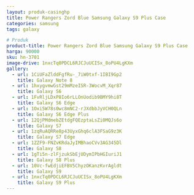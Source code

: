 ```yaml
---
layout: produk-casinghp
title: Power Rangers Zord Blue Samsung Galaxy S9 Plus Case
categories: samsung
tags: galaxy

# Produk
product-title: Power Rangers Zord Blue Samsung Galaxy S9 Plus Case
harga: 90000
sku: hn-3701
image-drive: 1nxcTq0PDCL6RJCJuUCISx_8oPU4LgKXm
gallery:
  - url: 1CiUFaZlddFgfRu-_7iW0txf-1IBI9Gp2
    title: Galaxy Note 8
  - url: 1hxygvmwGst29mMzeISR-3WocvM_Xqr87
    title: Galaxy S6
  - url: 1FvRljLDxP8Io6rLLOnUodib9BMY9hi8T
    title: Galaxy S6 Edge
  - url: 1Oxi5W78s0wc8mNC2-rJXdbbJyVCH0QLn
    title: Galaxy S6 Edge Plus
  - url: 12QjPMdmebZEtdgFQEzptaLsZi0MQJs6o
    title: Galaxy S7
  - url: 1zqRuAQRRe8p43UyxGhq6clA3FSaG9z3K
    title: Galaxy S7 Edge
  - url: 1ZZF9-FNZvKRdaJyIMBhaoCVv3AG345Dl
    title: Galaxy S8
  - url: 1gTi5n-zlFjzukSbEjUDymIPbHGIuriJ1
    title: Galaxy S8 Plus
  - url: 10Vc-fwEdjiEFBV5ChyzOKanzKvrAgldt
    title: Galaxy S9
  - url: 1nxcTq0PDCL6RJCJuUCISx_8oPU4LgKXm
    title: Galaxy S9 Plus
---
```

